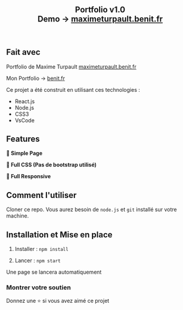 <h2 align="center">
  Portfolio v1.0<br/>
  Demo -> <a href="http://maximeturpault.benit.fr/" target="_blank">maximeturpault.benit.fr</a>
</h2>
<br/>

## Fait avec

Portfolio de Maxime Turpault <a href="http://maximeturpault.benit.fr/" target="_blank">maximeturpault.benit.fr</a>

Mon Portfolio -> <a href="http://benit.fr/" target="_blank">benit.fr</a>

Ce projet a été construit en utilisant ces technologies :

- React.js
- Node.js
- CSS3
- VsCode

## Features

**📖 Simple Page**

**🎨 Full CSS (Pas de bootstrap utilisé)**

**📱 Full Responsive**

## Comment l'utiliser

Cloner ce repo. Vous aurez besoin de `node.js` et `git` installé sur votre machine.

## Installation et Mise en place

1. Installer : `npm install`

2. Lancer : `npm start`

Une page se lancera automatiquement

### Montrer votre soutien

Donnez une ⭐ si vous avez aimé ce projet
